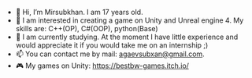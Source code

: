 - 👋 Hi, I’m Mirsubkhan. I am 17 years old.
- 👀 I am interested in creating a game on Unity and Unreal engine 4. My skills are: C++(OP), C#(OOP), python(Base)
- 🌱 I am currently studying. At the moment I have little experience and would appreciate it if you would take me on an internship ;)
- 📫 You can contact me by mail: agaevsubxan@gmail.com.
- 🎮 My games on Unity: https://bestbw-games.itch.io/

<!---
Mirsubkhan/Mirsubkhan is a ✨ special ✨ repository because its `README.md` (this file) appears on your GitHub profile.
You can click the Preview link to take a look at your changes.
--->
